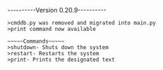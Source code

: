 ----------Version 0.20.9----------

~~~~~Changelog~~~~~
>cmddb.py was removed and migrated into main.py
>print command now available

~~~~~Commands~~~~~
>shutdown- Shuts down the system
>restart- Restarts the system
>print- Prints the designated text
